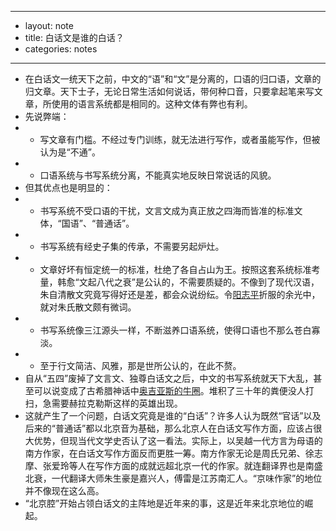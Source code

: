 - ---
- layout: note
- title: 白话文是谁的白话？
- categories: notes
- ---
- 在白话文一统天下之前，中文的“语”和“文”是分离的，口语的归口语，文章的归文章。天下士子，无论日常生活如何说话，带何种口音，只要拿起笔来写文章，所使用的语言系统都是相同的。这种文体有弊也有利。
- 先说弊端：
- * 写文章有门槛。不经过专门训练，就无法进行写作，或者虽能写作，但被认为是“不通”。
- * 口语系统与书写系统分离，不能真实地反映日常说话的风貌。
- 但其优点也是明显的：
- * 书写系统不受口语的干扰，文言文成为真正放之四海而皆准的标准文体，“国语”、“普通话”。
- * 书写系统有经史子集的传承，不需要另起炉灶。
- * 文章好坏有恒定统一的标准，杜绝了各自占山为王。按照这套系统标准考量，韩愈“文起八代之衰”是公认的，不需要质疑的。不像到了现代汉语，朱自清散文究竟写得好还是差，都会众说纷纭。令[阳志平](http://www.yangzhiping.com/)折服的余光中，就对朱氏散文颇有微词。
- * 书写系统像三江源头一样，不断滋养口语系统，使得口语也不那么苍白寡淡。
- * 至于行文简洁、风雅，那是世所公认的，在此不赘。
- 自从“五四”废掉了文言文、独尊白话文之后，中文的书写系统就天下大乱，甚至可以说变成了古希腊神话中[奥吉亚斯的牛圈](http://baike.baidu.com/view/1081506.htm)。堆积了三十年的粪便没人打扫，急需要赫拉克勒斯这样的英雄出现。
- 这就产生了一个问题，白话文究竟是谁的“白话”？许多人认为既然“官话”以及后来的“普通话”都以北京音为基础，那么北京人在白话文写作方面，应该占很大优势，但现当代文学史否认了这一看法。实际上，以吴越一代方言为母语的南方作家，在白话文写作方面反而更胜一筹。南方作家无论是周氏兄弟、徐志摩、张爱玲等人在写作方面的成就远超北京一代的作家。就连翻译界也是南盛北衰，一代翻译大师朱生豪是嘉兴人，傅雷是江苏南汇人。“京味作家”的地位并不像现在这么高。
- “北京腔”开始占领白话文的主阵地是近年来的事，这是近年来北京地位的崛起。
